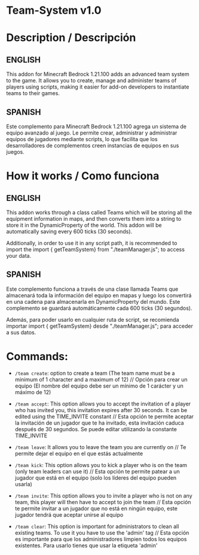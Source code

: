 # Team-System v1.0

# Description / Descripción

## ENGLISH
This addon for Minecraft Bedrock 1.21.100 adds an advanced team system to the game. It allows you to create, manage and administer teams of players using scripts, making it easier for add-on developers to instantiate teams to their games.

## SPANISH

Este complemento para Minecraft Bedrock 1.21.100 agrega un sistema de equipo avanzado al juego. Le permite crear, administrar y administrar equipos de jugadores mediante scripts, lo que facilita que los desarrolladores de complementos creen instancias de equipos en sus juegos.

# How it works / Como funciona

## ENGLISH
This addon works through a class called Teams which will be storing all the equipment information in maps, and then converts them into a string to store it in the DynamicProperty of the world. This addon will be automatically saving every 600 ticks (30 seconds).

Additionally, in order to use it in any script path, it is recommended to import the import { getTeamSystem} from "./teamManager.js"; to access your data.

## SPANISH

Este complemento funciona a través de una clase llamada Teams que almacenará toda la información del equipo en mapas y luego los convertirá en una cadena para almacenarla en DynamicProperty del mundo. Este complemento se guardará automáticamente cada 600 ticks (30 segundos).

Además, para poder usarlo en cualquier ruta de script, se recomienda importar import { getTeamSystem} desde "./teamManager.js"; para acceder a sus datos.

# Commands:

- `/team create`: option to create a team (The team name must be a minimum of 1 character and a maximum of 12) // Opción para crear un equipo (El nombre del equipo debe ser un mínimo de 1 carácter y un máximo de 12)

- `/team accept`: This option allows you to accept the invitation of a player who has invited you, this invitation expires after 30 seconds. It can be edited using the TIME_INVITE constant // Esta opción te permite aceptar la invitación de un jugador que te ha invitado, esta invitación caduca después de 30 segundos. Se puede editar utilizando la constante TIME_INVITE

- `/team leave`: It allows you to leave the team you are currently on // Te permite dejar el equipo en el que estás actualmente

- `/team kick`: This option allows you to kick a player who is on the team (only team leaders can use it) // Esta opción te permite patear a un jugador que está en el equipo (solo los líderes del equipo pueden usarla)

- `/team invite`: This option allows you to invite a player who is not on any team, this player will then have to accept to join the team // Esta opción te permite invitar a un jugador que no está en ningún equipo, este jugador tendrá que aceptar unirse al equipo

- `/team clear`: This option is important for administrators to clean all existing teams. To use it you have to use the 'admin' tag // Esta opción es importante para que los administradores limpien todos los equipos existentes. Para usarlo tienes que usar la etiqueta 'admin'